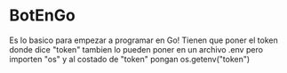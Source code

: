 # BotEnGo
Es lo basico para empezar a programar en Go!
Tienen que poner el token donde dice "token" tambien lo pueden poner en un archivo .env pero importen "os" y al costado de "token" pongan os.getenv("token")
